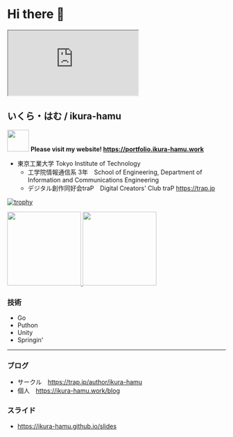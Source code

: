 # Hi there 👋

<iframe src="https://ikura-hamu.com"></iframe>

## いくら・はむ / ikura-hamu

<img src="https://q.trap.jp/api/v3/public/icon/ikura-hamu" height=50> <strong>Please visit my website! <a href="https://portfolio.ikura-hamu.work">https://portfolio.ikura-hamu.work</a> </strong>

- 東京工業大学 Tokyo Institute of Technology
  - 工学院情報通信系 3年　School of Engineering, Department of Information and Communications Engineering
  - デジタル創作同好会traP　Digital Creators' Club traP https://trap.jp

[![trophy](https://github-profile-trophy.vercel.app/?username=ikura-hamu&theme=tokyonight)](https://github.com/ryo-ma/github-profile-trophy)

<a href="https://github.com/anuraghazra/github-readme-stats">
<img height=170 src="https://github-readme-stats.vercel.app/api/top-langs/?username=ikura-hamu&layout=compact&theme=tokyonight">

<img height=170 src="https://github-readme-stats.vercel.app/api?username=ikura-hamu&show_icons=true&count_private=true&theme=tokyonight">
</a>

### 技術

- Go
- Puthon
- Unity
- Springin'

- - -

### ブログ

- サークル　https://trap.jp/author/ikura-hamu
- 個人　https://ikura-hamu.work/blog

### スライド

- https://ikura-hamu.github.io/slides
